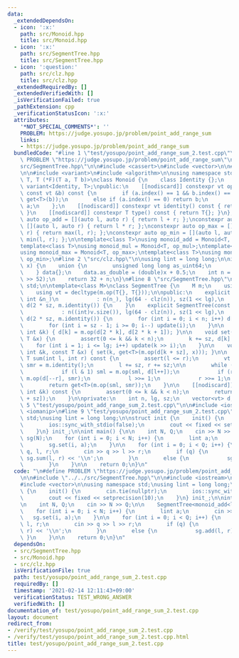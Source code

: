 ```yaml
---
data:
  _extendedDependsOn:
  - icon: ':x:'
    path: src/Monoid.hpp
    title: src/Monoid.hpp
  - icon: ':x:'
    path: src/SegmentTree.hpp
    title: src/SegmentTree.hpp
  - icon: ':question:'
    path: src/clz.hpp
    title: src/clz.hpp
  _extendedRequiredBy: []
  _extendedVerifiedWith: []
  _isVerificationFailed: true
  _pathExtension: cpp
  _verificationStatusIcon: ':x:'
  attributes:
    '*NOT_SPECIAL_COMMENTS*': ''
    PROBLEM: https://judge.yosupo.jp/problem/point_add_range_sum
    links:
    - https://judge.yosupo.jp/problem/point_add_range_sum
  bundledCode: "#line 1 \"test/yosupo/point_add_range_sum_2.test.cpp\"\n\n#define\
    \ PROBLEM \"https://judge.yosupo.jp/problem/point_add_range_sum\"\n\n#line 2 \"\
    src/SegmentTree.hpp\"\n\n#include <cassert>\n#include <vector>\n\n#line 2 \"src/Monoid.hpp\"\
    \n\n#include <variant>\n#include <algorithm>\n\nusing namespace std;\n\ntemplate<class\
    \ T, T (*F)(T a, T b)>\nclass Monoid {\n    class Identity {};\n    using vt =\
    \ variant<Identity, T>;\npublic:\n    [[nodiscard]] constexpr vt op(const vt &a,\
    \ const vt &b) const {\n        if (a.index() == 1 && b.index() == 1) return F(get<T>(a),\
    \ get<T>(b));\n        else if (a.index() == 0) return b;\n        else return\
    \ a;\n    };\n    [[nodiscard]] constexpr vt identity() const { return Identity{};\
    \ }\n    [[nodiscard]] constexpr T type() const { return T{}; }\n};\n\nconstexpr\
    \ auto op_add = [](auto l, auto r) { return l + r; };\nconstexpr auto op_mul =\
    \ [](auto l, auto r) { return l * r; };\nconstexpr auto op_max = [](auto l, auto\
    \ r) { return max(l, r); };\nconstexpr auto op_min = [](auto l, auto r) { return\
    \ min(l, r); };\n\ntemplate<class T>\nusing monoid_add = Monoid<T, op_add>;\n\
    template<class T>\nusing monoid_mul = Monoid<T, op_mul>;\ntemplate<class T>\n\
    using monoid_max = Monoid<T, op_max>;\ntemplate<class T>\nusing monoid_min = Monoid<T,\
    \ op_min>;\n#line 2 \"src/clz.hpp\"\n\nusing lint = long long;\n\ninline int clz(lint\
    \ x) {\n    union {\n        unsigned long long as_uint64;\n        double as_double;\n\
    \    } data{};\n    data.as_double = (double)x + 0.5;\n    int n = 1054 - (int)(data.as_uint64\
    \ >> 52);\n    return 32 + n;\n}\n#line 8 \"src/SegmentTree.hpp\"\n\nusing namespace\
    \ std;\n\ntemplate<class M>\nclass SegmentTree {\n    M m;\n    using T = decltype(m.type());\n\
    \    using vt = decltype(m.op(T{}, T{}));\n\npublic:\n    explicit SegmentTree(const\
    \ int &n_)\n            : n(n_), lg(64 - clz(n)), sz(1 << lg),\n             \
    \ d(2 * sz, m.identity()) {\n    }\n    explicit SegmentTree(const vector<T> &v)\n\
    \            : n((int)v.size()), lg(64 - clz(n)), sz(1 << lg),\n             \
    \ d(2 * sz, m.identity()) {\n        for (int i = 0; i < n; i++) d[sz + i] = v[i];\n\
    \        for (int i = sz - 1; i >= 0; i--) update(i);\n    }\n\n    void update(const\
    \ int &k) { d[k] = m.op(d[2 * k], d[2 * k + 1]); }\n\n    void set(int k, const\
    \ T &x) {\n        assert(0 <= k && k < n);\n        k += sz, d[k] = x;\n    \
    \    for (int i = 1; i <= lg; i++) update(k >> i);\n    }\n\n    void add(const\
    \ int &k, const T &x) { set(k, get<T>(m.op(d[k + sz], x))); }\n\n    [[nodiscard]]\
    \ T sum(int l, int r) const {\n        assert(l <= r);\n        vt sml = m.identity(),\
    \ smr = m.identity();\n        l += sz, r += sz;\n\n        while (l < r) {\n\
    \            if (l & 1) sml = m.op(sml, d[l++]);\n            if (r & 1) smr =\
    \ m.op(d[--r], smr);\n            l >>= 1;\n            r >>= 1;\n        }\n\
    \        return get<T>(m.op(sml, smr));\n    }\n\n    [[nodiscard]] T operator[](const\
    \ int &k) const {\n        assert(0 <= k && k < n);\n        return get<T>(d[k\
    \ + sz]);\n    }\n\nprivate:\n    int n, lg, sz;\n    vector<vt> d;\n};\n#line\
    \ 5 \"test/yosupo/point_add_range_sum_2.test.cpp\"\n\n#include <iostream>\n#include\
    \ <iomanip>\n#line 9 \"test/yosupo/point_add_range_sum_2.test.cpp\"\n\nusing namespace\
    \ std;\nusing lint = long long;\n\nstruct init {\n    init() {\n        cin.tie(nullptr);\n\
    \        ios::sync_with_stdio(false);\n        cout << fixed << setprecision(10);\n\
    \    }\n} init_;\n\nint main() {\n\n    int N, Q;\n    cin >> N >> Q;\n\n    SegmentTree<monoid_add<lint>>\
    \ sg(N);\n    for (int i = 0; i < N; i++) {\n        lint a;\n        cin >> a;\n\
    \        sg.set(i, a);\n    }\n\n    for (int i = 0; i < Q; i++) {\n        int\
    \ q, l, r;\n        cin >> q >> l >> r;\n        if (q) {\n            cout <<\
    \ sg.sum(l, r) << '\\n';\n        }\n        else {\n            sg.add(l, r);\n\
    \        }\n    }\n\n    return 0;\n}\n"
  code: "\n#define PROBLEM \"https://judge.yosupo.jp/problem/point_add_range_sum\"\
    \n\n#include \"../../src/SegmentTree.hpp\"\n\n#include <iostream>\n#include <iomanip>\n\
    #include <vector>\n\nusing namespace std;\nusing lint = long long;\n\nstruct init\
    \ {\n    init() {\n        cin.tie(nullptr);\n        ios::sync_with_stdio(false);\n\
    \        cout << fixed << setprecision(10);\n    }\n} init_;\n\nint main() {\n\
    \n    int N, Q;\n    cin >> N >> Q;\n\n    SegmentTree<monoid_add<lint>> sg(N);\n\
    \    for (int i = 0; i < N; i++) {\n        lint a;\n        cin >> a;\n     \
    \   sg.set(i, a);\n    }\n\n    for (int i = 0; i < Q; i++) {\n        int q,\
    \ l, r;\n        cin >> q >> l >> r;\n        if (q) {\n            cout << sg.sum(l,\
    \ r) << '\\n';\n        }\n        else {\n            sg.add(l, r);\n       \
    \ }\n    }\n\n    return 0;\n}\n"
  dependsOn:
  - src/SegmentTree.hpp
  - src/Monoid.hpp
  - src/clz.hpp
  isVerificationFile: true
  path: test/yosupo/point_add_range_sum_2.test.cpp
  requiredBy: []
  timestamp: '2021-02-14 12:11:43+09:00'
  verificationStatus: TEST_WRONG_ANSWER
  verifiedWith: []
documentation_of: test/yosupo/point_add_range_sum_2.test.cpp
layout: document
redirect_from:
- /verify/test/yosupo/point_add_range_sum_2.test.cpp
- /verify/test/yosupo/point_add_range_sum_2.test.cpp.html
title: test/yosupo/point_add_range_sum_2.test.cpp
---
```

